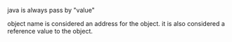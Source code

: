 java is always pass by "value"

object name is considered an address for the object. it is also considered a reference value to the object.
